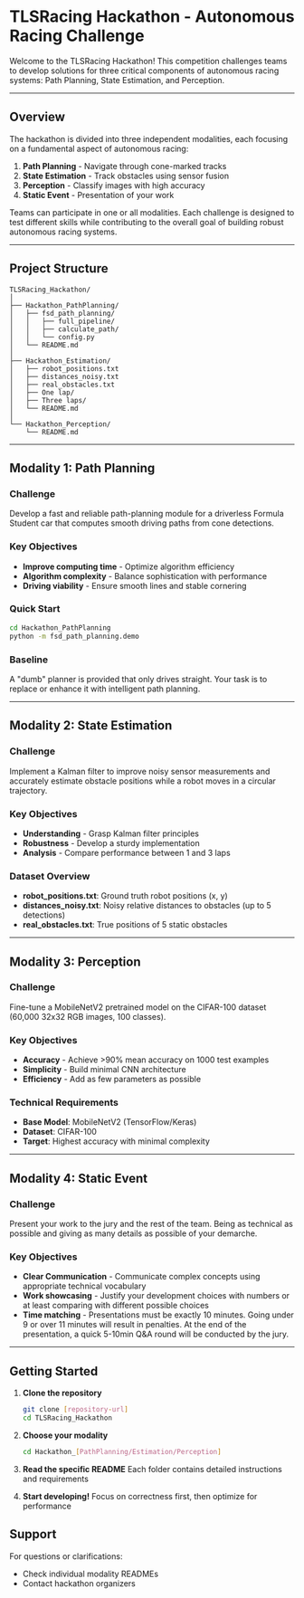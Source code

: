 # TLSRacing Hackathon - Autonomous Racing Challenge

Welcome to the TLSRacing Hackathon! This competition challenges teams to develop solutions for three critical components of autonomous racing systems: Path Planning, State Estimation, and Perception.

---

## Overview

The hackathon is divided into three independent modalities, each focusing on a fundamental aspect of autonomous racing:

1. **Path Planning** - Navigate through cone-marked tracks
2. **State Estimation** - Track obstacles using sensor fusion
3. **Perception** - Classify images with high accuracy
4. **Static Event** - Presentation of your work

Teams can participate in one or all modalities. Each challenge is designed to test different skills while contributing to the overall goal of building robust autonomous racing systems.

---

## Project Structure

```
TLSRacing_Hackathon/
│
├── Hackathon_PathPlanning/
│   ├── fsd_path_planning/
│   │   ├── full_pipeline/
│   │   ├── calculate_path/
│   │   └── config.py
│   └── README.md
│
├── Hackathon_Estimation/
│   ├── robot_positions.txt
│   ├── distances_noisy.txt
│   ├── real_obstacles.txt
│   ├── One lap/
│   ├── Three laps/
│   └── README.md
│
└── Hackathon_Perception/
    └── README.md
```

---

## Modality 1: Path Planning

### Challenge
Develop a fast and reliable path-planning module for a driverless Formula Student car that computes smooth driving paths from cone detections.

### Key Objectives
- **Improve computing time** - Optimize algorithm efficiency
- **Algorithm complexity** - Balance sophistication with performance
- **Driving viability** - Ensure smooth lines and stable cornering

### Quick Start
```bash
cd Hackathon_PathPlanning
python -m fsd_path_planning.demo
```

### Baseline
A "dumb" planner is provided that only drives straight. Your task is to replace or enhance it with intelligent path planning.

---

## Modality 2: State Estimation

### Challenge
Implement a Kalman filter to improve noisy sensor measurements and accurately estimate obstacle positions while a robot moves in a circular trajectory.

### Key Objectives
- **Understanding** - Grasp Kalman filter principles
- **Robustness** - Develop a sturdy implementation
- **Analysis** - Compare performance between 1 and 3 laps

### Dataset Overview
- **robot_positions.txt**: Ground truth robot positions (x, y)
- **distances_noisy.txt**: Noisy relative distances to obstacles (up to 5 detections)
- **real_obstacles.txt**: True positions of 5 static obstacles

---

## Modality 3: Perception

### Challenge
Fine-tune a MobileNetV2 pretrained model on the CIFAR-100 dataset (60,000 32x32 RGB images, 100 classes).

### Key Objectives
- **Accuracy** - Achieve >90% mean accuracy on 1000 test examples
- **Simplicity** - Build minimal CNN architecture
- **Efficiency** - Add as few parameters as possible

### Technical Requirements
- **Base Model**: MobileNetV2 (TensorFlow/Keras)
- **Dataset**: CIFAR-100
- **Target**: Highest accuracy with minimal complexity

---

## Modality 4: Static Event

### Challenge
Present your work to the jury and the rest of the team. Being as technical as possible and giving as many details as possible of your demarche.

### Key Objectives
- **Clear Communication** - Communicate complex concepts using appropriate technical vocabulary
- **Work showcasing** - Justify your development choices with numbers or at least comparing with different possible choices
- **Time matching** - Presentations must be exactly 10 minutes. Going under 9 or over 11 minutes will result in penalties.
At the end of the presentation, a quick 5-10min Q&A round will be conducted by the jury.

---

## Getting Started

1. **Clone the repository**
   ```bash
   git clone [repository-url]
   cd TLSRacing_Hackathon
   ```

2. **Choose your modality**
   ```bash
   cd Hackathon_[PathPlanning/Estimation/Perception]
   ```

3. **Read the specific README**
   Each folder contains detailed instructions and requirements

4. **Start developing!**
   Focus on correctness first, then optimize for performance

## Support

For questions or clarifications:
- Check individual modality READMEs
- Contact hackathon organizers
